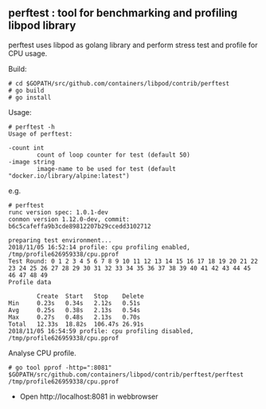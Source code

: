 ## perftest : tool for benchmarking and profiling libpod library
perftest uses libpod as golang library and perform stress test and profile for CPU usage.

Build:

```
# cd $GOPATH/src/github.com/containers/libpod/contrib/perftest
# go build
# go install
```

Usage:

```
# perftest -h
Usage of perftest:

-count int
        count of loop counter for test (default 50)
-image string
        image-name to be used for test (default "docker.io/library/alpine:latest")

```

e.g.

```
# perftest
runc version spec: 1.0.1-dev
conmon version 1.12.0-dev, commit: b6c5cafeffa9b3cde89812207b29ccedd3102712

preparing test environment...
2018/11/05 16:52:14 profile: cpu profiling enabled, /tmp/profile626959338/cpu.pprof
Test Round: 0 1 2 3 4 5 6 7 8 9 10 11 12 13 14 15 16 17 18 19 20 21 22 23 24 25 26 27 28 29 30 31 32 33 34 35 36 37 38 39 40 41 42 43 44 45 46 47 48 49
Profile data

        Create  Start   Stop    Delete
Min     0.23s   0.34s   2.12s   0.51s
Avg     0.25s   0.38s   2.13s   0.54s
Max     0.27s   0.48s   2.13s   0.70s
Total   12.33s  18.82s  106.47s 26.91s
2018/11/05 16:54:59 profile: cpu profiling disabled, /tmp/profile626959338/cpu.pprof

```

Analyse CPU profile.

```
# go tool pprof -http=":8081" $GOPATH/src/github.com/containers/libpod/contrib/perftest/perftest /tmp/profile626959338/cpu.pprof
```
- Open http://localhost:8081 in webbrowser